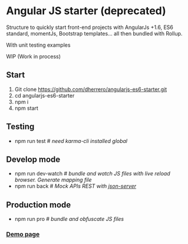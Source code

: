 # Angular JS starter (deprecated)
Structure to quickly start front-end projects with AngularJs +1.6, ES6 standard, momentJs, Bootstrap templates... all then bundled with Rollup.

With unit testing examples

WIP (Work in process)

## Start
1. Git clone https://github.com/dherrero/angularjs-es6-starter.git
2. cd angularjs-es6-starter
3. npm i
4. npm start

## Testing
 - npm run test  # *need karma-cli installed global*

## Develop mode
 - npm run dev-watch  # *bundle and watch JS files with live reload browser. Generate mapping file*
 - npm run back  # *Mock APIs REST with [json-server](https://github.com/typicode/json-server)*

 ## Production mode
 - npm run pro # *bundle and obfuscate JS files*

### [Demo page](https://dherrero.github.io/angularjs-es6-starter)
